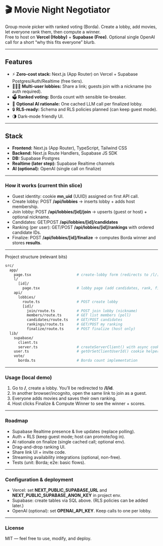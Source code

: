 # 🎬 Movie Night Negotiator

Group movie picker with ranked voting (Borda). Create a lobby, add movies, let everyone rank them, then compute a winner.  
Free to host on **Vercel (Hobby)** + **Supabase (Free)**. Optional single OpenAI call for a short “why this fits everyone” blurb.

---

## Features

- ⚡ **Zero-cost stack:** Next.js (App Router) on Vercel + Supabase Postgres/Auth/Realtime (free tiers).
- 🧑‍🤝‍🧑 **Multi-user lobbies:** Share a link; guests join with a nickname (no auth required).
- 🗳️ **Ranked voting:** Borda count with sensible tie-breaker.
- 🧠 **Optional AI rationale:** One cached LLM call per finalized lobby.
- 🔒 **RLS-ready:** Schema and RLS policies planned (can keep guest mode).
- 🌗 Dark-mode friendly UI.

---

## Stack

- **Frontend:** Next.js (App Router), TypeScript, Tailwind CSS
- **Backend:** Next.js Route Handlers, Supabase JS SDK
- **DB:** Supabase Postgres
- **Realtime (later step):** Supabase Realtime channels
- **AI (optional):** OpenAI (single call on finalize)

---

### How it works (current thin slice)
- Guest identity: cookie **mn_uid** (UUID) assigned on first API call.
- Create lobby: POST **/api/lobbies** → inserts lobby + adds host membership.
- Join lobby: POST **/api/lobbies/[id]/join** → upserts (guest or host) + optional nickname.
- Candidates: GET/POST **/api/lobbies/[id]/candidates**
- Ranking (per user): GET/POST **/api/lobbies/[id]/rankings** with ordered candidate IDs.
- Finalize: POST **/api/lobbies/[id]/finalize** → computes Borda winner and stores **results**.

---

Project structure (relevant bits)
```bash
src/
  app/
    page.tsx                     # create-lobby form (redirects to /l/[id])
    l/
      [id]/
        page.tsx                 # lobby page (add candidates, rank, finalize)
    api/
      lobbies/
        route.ts                 # POST create lobby
        [id]/
          join/route.ts          # POST join lobby (nickname)
          members/route.ts       # GET list members (poll)
          candidates/route.ts    # GET/POST candidates
          rankings/route.ts      # GET/POST my ranking
          finalize/route.ts      # POST finalize (host only)
  lib/
    supabase/
      client.ts
      server.ts                  # createServerClient() with async cookies
    user.ts                      # getOrSetClientUserId() cookie helper
    vote/
      borda.ts                   # Borda count implementation
```
---

### Usage (local demo)
1. Go to **/**, create a lobby. You’ll be redirected to **/l/id**.
2. In another browser/incognito, open the same link to join as a guest.
3. Everyone adds movies and saves their own ranking.
4. Host clicks Finalize & Compute Winner to see the winner + scores.
---

### Roadmap
- Supabase Realtime presence & live updates (replace polling).
- Auth + RLS (keep guest mode; host can promote/log in).
- AI rationale on finalize (single cached call; optional env).
- Drag-and-drop ranking UI.
- Share link UI + invite code.
- Streaming availability integrations (optional, non-free).
- Tests (unit: Borda; e2e: basic flows).
---

### Configuration & deployment
- Vercel: set **NEXT_PUBLIC_SUPABASE_URL** and **NEXT_PUBLIC_SUPABASE_ANON_KEY** in project env.
- Supabase: create tables via SQL above. (RLS policies can be added later.)
- OpenAI (optional): set **OPENAI_API_KEY**. Keep calls to one per lobby.
---

### License
MIT — feel free to use, modify, and deploy.

